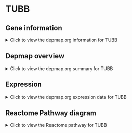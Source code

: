 <h1>TUBB</h1>

<h2>Gene information</h2>
<details>
  <summary>Click to view the depmap.org information for TUBB</summary>
  <p><a href="https://depmap.org/portal/gene/TUBB?tab=about" target="_BLANK">Open page in a new tab...</a></p>
  <iframe src="https://depmap.org/portal/gene/TUBB?tab=about" style="border:none;width:100%;height:800px"></iframe>
</details>

<h2>Depmap overview</h2>
<details>
  <summary>Click to view the depmap.org summary for TUBB</summary>
  <p><a href="https://depmap.org/portal/gene/TUBB?tab=overview" target="_BLANK">Open page in a new tab...</a></p>
  <iframe src="https://depmap.org/portal/gene/TUBB?tab=overview" style="border:none;width:100%;height:800px"></iframe>
</details>

<h2>Expression</h2>
<details>
  <summary>Click to view the depmap.org expression data for TUBB</summary>
  <p><a href="https://depmap.org/portal/gene/TUBB?tab=characterization" target="_BLANK">Open page in a new tab...</a></p>
  <iframe src="https://depmap.org/portal/gene/TUBB?tab=characterization" style="border:none;width:100%;height:800px"></iframe>
</details>



<h2>Reactome Pathway diagram</h2>
<details>
  <summary>Click to view the Reactome pathway for TUBB</summary>
  <p><a href="https://reactome.org/PathwayBrowser/#/R-HSA-8854518" target="_BLANK">Open page in a new tab...</a></p>
  <p>AURKA Activation by TPX2</p>
<iframe src="https://reactome.org/PathwayBrowser/#/R-HSA-8854518" style="border:none;width:100%;height:800px"></iframe>
</details>



